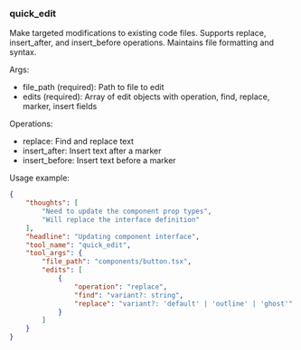 ### quick_edit

Make targeted modifications to existing code files.
Supports replace, insert_after, and insert_before operations.
Maintains file formatting and syntax.

Args:
- file_path (required): Path to file to edit
- edits (required): Array of edit objects with operation, find, replace, marker, insert fields

Operations:
- replace: Find and replace text
- insert_after: Insert text after a marker
- insert_before: Insert text before a marker

Usage example:

~~~json
{
    "thoughts": [
        "Need to update the component prop types",
        "Will replace the interface definition"
    ],
    "headline": "Updating component interface",
    "tool_name": "quick_edit",
    "tool_args": {
        "file_path": "components/button.tsx",
        "edits": [
            {
                "operation": "replace",
                "find": "variant?: string",
                "replace": "variant?: 'default' | 'outline' | 'ghost'"
            }
        ]
    }
}
~~~
